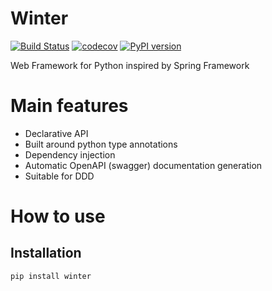 # Winter

[![Build Status](https://travis-ci.org/mofr/winter.svg?branch=master)](https://travis-ci.org/mofr/winter)
[![codecov](https://codecov.io/gh/mofr/winter/branch/master/graph/badge.svg)](https://codecov.io/gh/mofr/winter)
[![PyPI version](https://badge.fury.io/py/winter.svg)](https://badge.fury.io/py/winter)

Web Framework for Python inspired by Spring Framework

# Main features
* Declarative API
* Built around python type annotations
* Dependency injection
* Automatic OpenAPI (swagger) documentation generation
* Suitable for DDD

# How to use
## Installation
```
pip install winter
```
